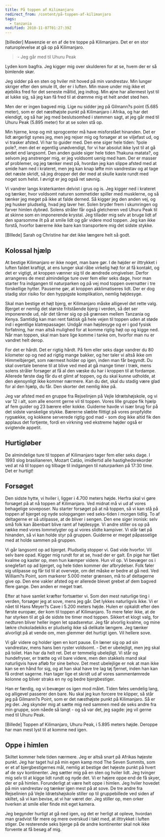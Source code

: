 ```yaml
---
title: På toppen af Kilimanjaro
redirect_from: /content/på-toppen-af-kilimanjaro
tags:
  - tanzania
modified: 2010-11-07T01:27:39Z
---
```


\[billeder\] Mawenzie er en af de tre toppe på Kilimanjaro. Det er en stor naturoplevelse at gå op på Kilimanjaro.

> \- Jeg går med til Uhuru Peak

Lyden kom bagfra. Jeg kigger mig over skulderen for at se, hvem der er så bimlende skør.

Jeg sidder på en sten og hviler mit hoved på min vandrestav. Min lunger skriger efter den smule ilt, der er i luften. Min mave under mig ikke et øjebliks fred for det seneste måltid, jeg indtog. Min øjne har allermest lyst til at lukke sig, så jeg kan få fred til at drømme mig et helt andet sted hen.

Men der er ingen bagved mig. Lige nu sidder jeg på Gilmann?s point (5.685 meter), som er det næsthøjste punkt på Kilimanjaro i Afrika, og har det elendigt, og så har jeg med beslutsomhed i stemmen sagt, at jeg går med til Uhuru Peak (5.895 meter) for at se solen stå op.

Min hjerne, krop og mit sprogcenter må have misforstået hinanden. Det er lidt ærgerligt synes jeg, men jeg rejser mig og forsøger at se viljefast ud, og vi trasker afsted. Vi har to guider med. Den ene siger hele tiden: ?pole pole?, men det er egentlig unødvendigt, for vi har absolut ikke lyst til at gå andet end langsomt. Den anden guide siger hele tiden ?hakuna matata?, og selvom jeg anstrenger mig, er jeg voldsomt uenig med ham. Der er masser af problemer, og jeg tænker mest på, hvordan jeg kan slippe afsted med at smide ham ned i krateret, men jeg kan knap løfte min vandrestav og at tage det næste skridt, så jeg dropper det der med at skulle kaste rundt med noget som helst. I øvrigt er jeg også ret søvnig.

Vi vandrer langs kraterkanten delvist i grus og is. Jeg kigger ned i krateret og tænker, hvor voldsomt naturen sommetider spiller med musklerne, og så tænker jeg meget på ikke at falde derned. Så kigger jeg den anden vej, og jeg husker pludselig, hvad jeg laver her. Solen bryder frem i skumringen og farver himlen dybrød. Solens stråler får også gletcheren ved Uhuru Peak til at skinne som en imponerende krystal. Jeg tillader mig selv at bruge lidt af den sparsomme ilt på at smile lidt og går videre mod toppen. Jeg kan ikke forstå, hvorfor bærerne ikke bare kan transportere mig det sidste stykke.

\[BIllede\] Sarah og Christine har det ikke længere helt så godt.

Kolossal hjælp
--------------

At bestige Kilimanjaro er ikke noget, man bare gør. I de højder er ilttrykket i luften faldet kraftigt, at ens lunger skal råbe virkelig højt for at få kontakt, og det er vigtigt, at kroppen vænner sig til de ændrede omgivelser. Derfor arrangeres de mest almindelige ture over fem eller seks dage, hvor man starter fra indgangen til naturparken og på vej mod toppen overnatter i tre forskellige hytter. Pauserne gør, at kroppen akklimatiseres lidt. Der er dog stadig stor risiko for den hyppigste komplikation, nemlig højdesyge.

Skal man bestige et højt bjerg, er Kilimanjaro måske alligevel det rette valg. Bjerget er nemlig det største fritstående bjerg i verden, så det ser imponerende ud, når det tårner sig op på grænsen mellem Tanzania og Kenya. Samtidig kan man rent faktisk gå hele vejen til toppen uden at støde ind i egentlige klatrepassager. Undgår man højdesyge og er i god fysisk forfatning, har man altså mulighed for at komme rigtig højt op og kigge ned. Når man toppen, skal man bare lige komme i tanke om, hvorfor man nu er vandret helt derop.

For det er hårdt. Det er rigtig hårdt. På fem eller seks dage vandrer du 80 kilometer op og ned ad rigtig mange bakker, og her taler vi altså ikke om Himmelbjerget, som nærmest holder op igen, inden man får begyndt. Du skal overtale benene til at blive ved med at gå mange timer i træk, mens solens stråler forsøger at få al den væske du har i kroppen til at fordampe. Allerede første dag får du et glimt af toppen, og du skal kunne udholde, at den øjensynligt ikke kommer nærmere. Kan du det, skal du stadig være glad for al den hjælp, du får. Den skorter det nemlig ikke på.

Jeg var afsted med en gruppe fra Rejselinjen på Vejle Idrætshøjskole, og vi var 12 i alt, som alle enormt gerne vil til toppen. Vores lille gruppe fik hjælp af fem guider og 23 bærere eller kokke. Guiderne havde vi især brug for på det sidste vanskelige stykke. Bærerne slæbte flittigt på vores propfyldte rygsække, og kokkene serverede rigtig god mad - som dog ikke altid fik den applaus det fortjente, fordi en virkning ved ekstreme højder også er svigtende appetit.

Hurtigløber
-----------

De almindelige ture til toppen af Kilimanjaro tager fem eller seks dage. I 1993 slog brasilianeren, Mozart Catão, imidlertid alle hastighedsrekorder ved at nå til toppen og tilbage til indgangen til naturparken på 17:30 time. Det er hurtigt!

Forsøget
--------

Den sidste hytte, vi hviler i, ligger i 4.700 meters højde. Herfra skal vi gøre forsøget på at nå toppen af Kilimanjaro. Ved midnat må vi ud af vores behagelige soveposer. Nu starter forsøget på at nå toppen, så vi kan stå på toppen af bjerget og nyde solopgangen ved seks-tiden i morgen tidlig. To af deltagerne er så utilpasse, at de bliver i sengen. Den ene siger ironisk: selv små folk kan åbenbart blive ramt af højdesyge. Vi andre stiller os op på række med vores lommelygter og al vores slidte kampiver. Vi står tæt på hinanden, så vi kan holde styr på gruppen. Guiderne er meget påpasselige med at holde sammen på gruppen.

Vi går langsomt op ad bjerget. Pludselig stopper vi. Gad vide hvorfor. Vil selv bare opad. Kigger mig rundt for at se, hvad der er galt. En pige har fået kvalme og kaster op, men hun kæmper videre. Hun vil op. Vi bevæger os i sneglefart op ad bjerget, og hele tiden kommer der afbrydelser. Folk føler sig utilpasse og får tid til at overveje, om det måske er bedre at gå ned. Ved William?s Point, som markerer 5.000 meter grænsen, må to af deltagerne give op. Den ene vakler afsted og er allerede blevet grebet af dem bagved flere gange. Den anden er meget træt.

Efter at have samlet kræfter fortsætter vi. Som den mest naturlige ting i verden, forsøger jeg at sove, mens jeg går. Det lykkes naturligvis ikke. Vi er nået til Hans Meyer?s Cave i 5.200 meters højde. Hulen er opkaldt efter den første europær, der kom til toppen af Kilimanjaro. To mere føler ikke, at de har styrken til at gå de sidste tre timer mod toppen. Sikkert et klogt valg, for nedturen bliver heller ingen let spadseretur. Jeg får alvorlig kvalme, og mine lækre chokoladekiks er pludselig ikke så delikate længere. Jeg tænker alvorligt på at vende om, men glemmer det hurtigt igen. Vil hellere sove.

Vi går videre og holder igen en kort pause. En læner sig op ad sin vandrestav, mens hans ben ryster voldsomt. - Det er ubelejligt, men jeg skal på toilet. Han har da helt ret. Det er temmelig ubelejligt. Vi står og hundefryser, er trætte og vil bare videre, men den stakkels mand skal naturligvis have afløb for sine behov. Det mest ubelejlige er nok at man ikke kan se en hånd for sig, og at han skal have tre lag tøj fjernet, inden han kan få ordnet sagerne. Han tager lige et skridt ud af vores sammentømrede kolonne og bliver straks en ny og bedre bjergbestiger.

Han er færdig, og vi bevæger os igen mod målet. Tiden føles uendelig lang, og alligevel passerer den bare. Nu skal jeg kun forcere tre klipper, så står jeg på Gilmann?s Point, som er det næsthøjste punkt på Kilimanjaro. Så er jeg der. Jeg skynder mig at sætte mig ned sammen med de seks andre fra min gruppe, som nåede så langt - og så var det, jeg sagde: jeg vil gerne med til Uhuru Peak.

\[Billede\] Toppen af Kilimanjaro, Uhuru Peak, i 5.895 meters højde. Deroppe har man mest lyst til at komme ned igen.

Oppe i himlen
-------------

Skiltet kommer hele tiden nærmere. Jeg er altså snart på Afrikas højeste punkt. Jeg har taget hul på min egen kamp mod The Seven Summits, som er et af bjergbestigernes mål, nemlig at bestige det højeste punkt på hvert af de syv kontinenter. Jeg sætter mig på en sten og hviler lidt. Jeg tvinger mig selv til at kigge lidt rundt og nyde det. Vi er højere oppe end de få skyer, der er på himlen. Forunderligt at være helt oppe i himlen. Jeg hviler hovedet på min vandrestav og tænker igen mest på at sove. De tre andre fra Rejselinien på Vejle Idrætshøjskole stiller op til gruppebillede ved siden af skiltet, så vi kan bevise, at vi har været der. Jeg stiller op, men orker hverken at smile eller finde mit eget kamera.

Jeg begynder hurtigt at gå ned igen, og det er herligt at opleve, hvordan man gradvist får mere og mere overskud i takt med, at ilttrykket i luften stiger. De resterende seks bjerge på de andre kontinenter skal nok ikke forvente at få besøg af mig.
